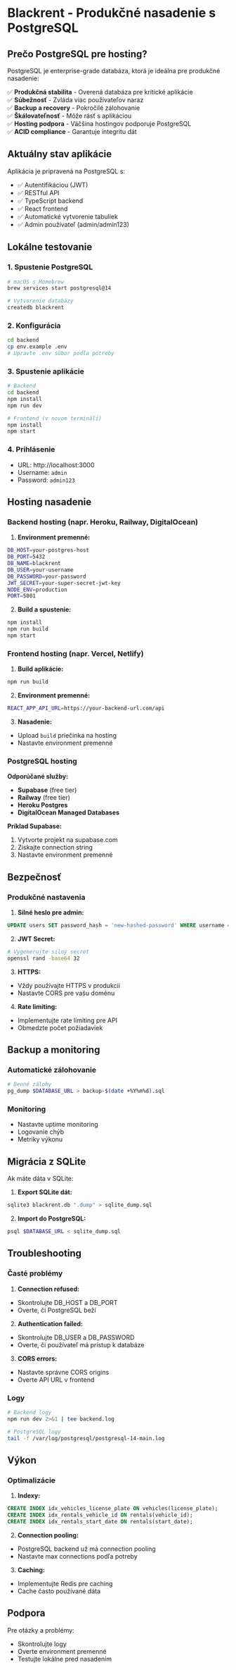 # Blackrent - Produkčné nasadenie s PostgreSQL

## Prečo PostgreSQL pre hosting?

PostgreSQL je enterprise-grade databáza, ktorá je ideálna pre produkčné nasadenie:

✅ **Produkčná stabilita** - Overená databáza pre kritické aplikácie  
✅ **Súbežnosť** - Zvláda viac používateľov naraz  
✅ **Backup a recovery** - Pokročilé zálohovanie  
✅ **Škálovateľnosť** - Môže rásť s aplikáciou  
✅ **Hosting podpora** - Väčšina hostingov podporuje PostgreSQL  
✅ **ACID compliance** - Garantuje integritu dát  

## Aktuálny stav aplikácie

Aplikácia je pripravená na PostgreSQL s:
- ✅ Autentifikáciou (JWT)
- ✅ RESTful API
- ✅ TypeScript backend
- ✅ React frontend
- ✅ Automatické vytvorenie tabuliek
- ✅ Admin používateľ (admin/admin123)

## Lokálne testovanie

### 1. Spustenie PostgreSQL
```bash
# macOS s Homebrew
brew services start postgresql@14

# Vytvorenie databázy
createdb blackrent
```

### 2. Konfigurácia
```bash
cd backend
cp env.example .env
# Upravte .env súbor podľa potreby
```

### 3. Spustenie aplikácie
```bash
# Backend
cd backend
npm install
npm run dev

# Frontend (v novom termináli)
npm install
npm start
```

### 4. Prihlásenie
- URL: http://localhost:3000
- Username: `admin`
- Password: `admin123`

## Hosting nasadenie

### Backend hosting (napr. Heroku, Railway, DigitalOcean)

1. **Environment premenné:**
```bash
DB_HOST=your-postgres-host
DB_PORT=5432
DB_NAME=blackrent
DB_USER=your-username
DB_PASSWORD=your-password
JWT_SECRET=your-super-secret-jwt-key
NODE_ENV=production
PORT=5001
```

2. **Build a spustenie:**
```bash
npm install
npm run build
npm start
```

### Frontend hosting (napr. Vercel, Netlify)

1. **Build aplikácie:**
```bash
npm run build
```

2. **Environment premenné:**
```bash
REACT_APP_API_URL=https://your-backend-url.com/api
```

3. **Nasadenie:**
- Upload `build` priečinka na hosting
- Nastavte environment premenné

### PostgreSQL hosting

**Odporúčané služby:**
- **Supabase** (free tier)
- **Railway** (free tier)
- **Heroku Postgres**
- **DigitalOcean Managed Databases**

**Príklad Supabase:**
1. Vytvorte projekt na supabase.com
2. Získajte connection string
3. Nastavte environment premenné

## Bezpečnosť

### Produkčné nastavenia

1. **Silné heslo pre admin:**
```sql
UPDATE users SET password_hash = 'new-hashed-password' WHERE username = 'admin';
```

2. **JWT Secret:**
```bash
# Vygenerujte silný secret
openssl rand -base64 32
```

3. **HTTPS:**
- Vždy používajte HTTPS v produkcii
- Nastavte CORS pre vašu doménu

4. **Rate limiting:**
- Implementujte rate limiting pre API
- Obmedzte počet požiadaviek

## Backup a monitoring

### Automatické zálohovanie
```bash
# Denné zálohy
pg_dump $DATABASE_URL > backup-$(date +%Y%m%d).sql
```

### Monitoring
- Nastavte uptime monitoring
- Logovanie chýb
- Metriky výkonu

## Migrácia z SQLite

Ak máte dáta v SQLite:

1. **Export SQLite dát:**
```bash
sqlite3 blackrent.db ".dump" > sqlite_dump.sql
```

2. **Import do PostgreSQL:**
```bash
psql $DATABASE_URL < sqlite_dump.sql
```

## Troubleshooting

### Časté problémy

1. **Connection refused:**
- Skontrolujte DB_HOST a DB_PORT
- Overte, či PostgreSQL beží

2. **Authentication failed:**
- Skontrolujte DB_USER a DB_PASSWORD
- Overte, či používateľ má prístup k databáze

3. **CORS errors:**
- Nastavte správne CORS origins
- Overte API URL v frontend

### Logy
```bash
# Backend logy
npm run dev 2>&1 | tee backend.log

# PostgreSQL logy
tail -f /var/log/postgresql/postgresql-14-main.log
```

## Výkon

### Optimalizácie

1. **Indexy:**
```sql
CREATE INDEX idx_vehicles_license_plate ON vehicles(license_plate);
CREATE INDEX idx_rentals_vehicle_id ON rentals(vehicle_id);
CREATE INDEX idx_rentals_start_date ON rentals(start_date);
```

2. **Connection pooling:**
- PostgreSQL backend už má connection pooling
- Nastavte max connections podľa potreby

3. **Caching:**
- Implementujte Redis pre caching
- Cache často používané dáta

## Podpora

Pre otázky a problémy:
- Skontrolujte logy
- Overte environment premenné
- Testujte lokálne pred nasadením 